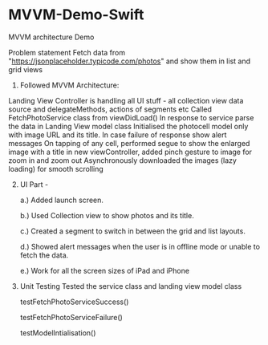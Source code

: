 # MVVM-Demo-Swift
MVVM architecture Demo 

Problem statement
      Fetch data from "https://jsonplaceholder.typicode.com/photos" and show them in list and grid views

1. Followed MVVM Architecture:
   
Landing View Controller is handling all UI stuff - all collection view data source and delegateMethods, actions of segments etc
Called FetchPhotoService class from viewDidLoad()
In response to service parse the data in Landing View model class
Initialised the photocell model only with image URL and its title.
In case failure of response show alert messages
On tapping of any cell, performed segue to show the enlarged image with a title in new viewController, added pinch gesture to image for zoom in and zoom out 
Asynchronously downloaded the images (lazy loading) for smooth scrolling


2. UI Part - 

    a.) Added launch screen.
 
    b.) Used Collection view to show photos and its title. 
 
    c.) Created a segment to switch in between the grid and list layouts.
 
    d.) Showed alert messages when the user is in offline mode or unable to fetch the data.
 
    e.) Work for all the screen sizes of iPad and iPhone


 3.  Unit Testing 
    Tested the service class and landing view model class
       
       testFetchPhotoServiceSuccess()
       
       testFetchPhotoServiceFailure()
       
       testModelIntialisation()













